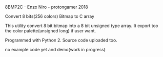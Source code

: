 8BMP2C - Enzo Niro - protongamer 2018

Convert 8 bits(256 colors) Bitmap to C array

This utility convert 8 bit bitmap into a 8 bit unsigned type array.
It export too the color palette(unsigned long) if user want.

Programmed with Python 2. Source code uploaded too.

no example code yet and demo(work in progress)
